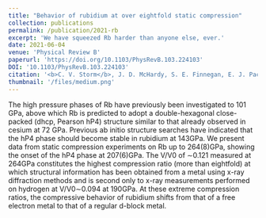 ```yaml
---
title: "Behavior of rubidium at over eightfold static compression"
collection: publications
permalink: /publication/2021-rb
excerpt: 'We have squeezed Rb harder than anyone else, ever.'
date: 2021-06-04
venue: 'Physical Review B'
paperurl: 'https://doi.org/10.1103/PhysRevB.103.224103'
DOI: '10.1103/PhysRevB.103.224103'
citation: '<b>C. V. Storm</b>, J. D. McHardy, S. E. Finnegan, E. J. Pace, M. G. Stevenson, M. J. Duff, S. G. MacLeod, M. I. McMahon. <i>Behavior of Rb at over eightfold static compression</i>, Phys. Rev. B 103, 224103 (2021)'
thumbnail: '/files/medium.png'
---
```


The high pressure phases of Rb have previously been investigated to 101 GPa, above which Rb is predicted to adopt a double-hexagonal close-packed (dhcp, Pearson hP4) structure similar to that already observed in cesium at 72 GPa. Previous ab initio structure searches have indicated that the hP4 phase should become stable in rubidium at 143GPa. We present data from static compression experiments on Rb up to 264⁢(8)⁢GPa, showing the onset of the hP4 phase at 207⁢(6)⁢GPa. The V/V0 of ∼0.121 measured at 264GPa constitutes the highest compression ratio (more than eightfold) at which structural information has been obtained from a metal using x-ray diffraction methods and is second only to x-ray measurements performed on hydrogen at V/V0∼0.094 at 190GPa. At these extreme compression ratios, the compressive behavior of rubidium shifts from that of a free electron metal to that of a regular d-block metal.